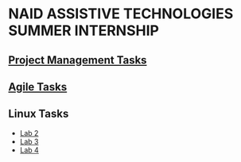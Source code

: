 # NAID ASSISTIVE TECHNOLOGIES SUMMER INTERNSHIP

## [Project Management Tasks](https://naid-intern.notion.site/Tasks-41c0825b28a343079d081cb79a56b965)
## [Agile Tasks](https://naid-intern.notion.site/Tasks-41c0825b28a343079d081cb79a56b965)
## Linux Tasks
- [Lab 2](Linux/lab-2.md)
- [Lab 3](Linux/lab-3.md)
- [Lab 4](Linux/lab-4.md)
